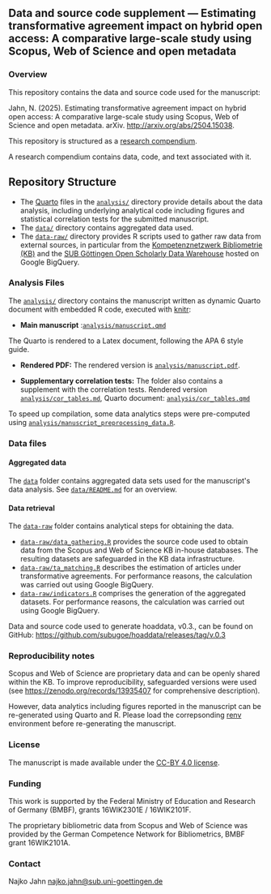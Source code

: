 ## Data and source code supplement &mdash; Estimating transformative agreement impact on hybrid open access: A comparative large-scale study using Scopus, Web of Science and open metadata

### Overview

This repository contains the data and source code used for the manuscript:

Jahn, N. (2025). Estimating transformative agreement impact on hybrid open access: A comparative large-scale study using Scopus, Web of Science and open metadata. arXiv. <http://arxiv.org/abs/2504.15038>.

This repository is structured as a [research compendium](https://doi.org/10.7287/peerj.preprints.3192v2). 

A research compendium contains data, code, and text associated with it. 

## Repository Structure


- The [Quarto](https://quarto.org/) files in the [`analysis/`](analysis/) directory provide details about the data analysis, including underlying analytical code including figures and statistical correlation tests for the submitted manuscript. 
- The [`data/`](data/) directory contains aggregated data used. 
- The [`data-raw/`](data-raw/) directory provides R scripts used to gather raw data from external sources, in particular from the [Kompetenznetzwerk Bibliometrie (KB)](https://bibliometrie.info/) and the [SUB Göttingen Open Scholarly Data Warehouse](https://subugoe.github.io/scholcomm_analytics/data.html) hosted on Google BigQuery.

### Analysis Files

The [`analysis/`](analysis/) directory contains the manuscript written as dynamic Quarto document with embedded R code, executed with [knitr](https://yihui.org/knitr/):

- **Main manuscript** :[`analysis/manuscript.qmd`](analysis/manuscript.qmd)

The Quarto is rendered to a Latex document, following the APA 6 style guide.

- **Rendered PDF:** The rendered version is [`analysis/manuscript.pdf`](analysis/manuscript.pdf).

- **Supplementary correlation tests:** The folder also contains a supplement with the correlation tests. Rendered version [`analysis/cor_tables.md`](analysis/cor_tables.md), Quarto document: [`analysis/cor_tables.qmd`](analysis/cor_tables.qmd)

To speed up compilation, some data analytics steps were pre-computed using [`analysis/manuscript_preprocessing_data.R`](analysis/manuscript_preprocessing_data.R).

### Data files

#### Aggregated data

The [`data`](data) folder contains aggregated data sets used for the manuscript's data analysis. See [`data/README.md`](data/README.md) for an overview.

#### Data retrieval

The [`data-raw`](data-raw) folder contains analytical steps for obtaining the data. 

-  [`data-raw/data_gathering.R`](data-raw/data_gathering.R) provides the source code used to obtain data from the Scopus and Web of Science KB in-house databases. The resulting datasets are safeguarded in the KB data infrastructure.
- [`data-raw/ta_matching.R`](data-raw/ta_matching.R) describes the estimation of articles under transformative agreements. For performance reasons, the calculation was carried out using Google BigQuery.
- [`data-raw/indicators.R`](data-raw/indicators.R) comprises the generation of the aggregated datasets. For performance reasons, the calculation was carried out using Google BigQuery.

Data and source code used to generate hoaddata, v0.3., can be found on GitHub: <https://github.com/subugoe/hoaddata/releases/tag/v.0.3>

### Reproducibility notes

Scopus and Web of Science are proprietary data and can be openly shared within the KB. To improve reproducibility, safeguarded versions were used (see <https://zenodo.org/records/13935407> for comprehensive description). 

However, data analytics including figures reported in the manuscript can be re-generated using Quarto and R. Please load the correpsonding [renv](https://rstudio.github.io/renv/articles/renv.html) environment before re-generating the manuscript.

### License

The manuscript is made available under the [CC-BY 4.0 license](https://creativecommons.org/licenses/by/4.0/).

### Funding

This work is supported by the Federal Ministry of Education and Research of Germany (BMBF), grants 16WIK2301E / 16WIK2101F.

The proprietary bibliometric data from Scopus and Web of Science was provided by the German Competence Network for Bibliometrics, BMBF grant 16WIK2101A. 

### Contact

Najko Jahn [najko.jahn@sub.uni-goettingen.de](mailto:najko.jahn@sub.uni-goettingen.de)